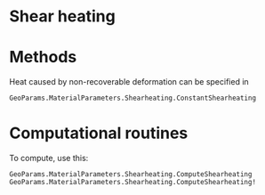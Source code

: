# Shear heating 

# Methods
Heat caused by non-recoverable deformation can be specified in 
```@docs
GeoParams.MaterialParameters.Shearheating.ConstantShearheating
```

# Computational routines
To compute, use this:
```@docs
GeoParams.MaterialParameters.Shearheating.ComputeShearheating
GeoParams.MaterialParameters.Shearheating.ComputeShearheating!
```